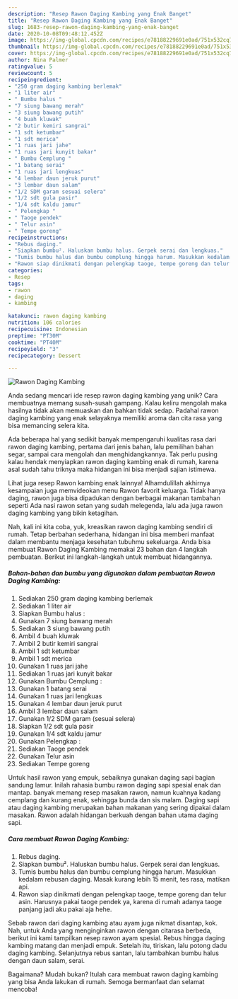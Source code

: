 ```yaml
---
description: "Resep Rawon Daging Kambing yang Enak Banget"
title: "Resep Rawon Daging Kambing yang Enak Banget"
slug: 1683-resep-rawon-daging-kambing-yang-enak-banget
date: 2020-10-08T09:48:12.452Z
image: https://img-global.cpcdn.com/recipes/e78188229691e0ad/751x532cq70/rawon-daging-kambing-foto-resep-utama.jpg
thumbnail: https://img-global.cpcdn.com/recipes/e78188229691e0ad/751x532cq70/rawon-daging-kambing-foto-resep-utama.jpg
cover: https://img-global.cpcdn.com/recipes/e78188229691e0ad/751x532cq70/rawon-daging-kambing-foto-resep-utama.jpg
author: Nina Palmer
ratingvalue: 5
reviewcount: 5
recipeingredient:
- "250 gram daging kambing berlemak"
- "1 liter air"
- " Bumbu halus "
- "7 siung bawang merah"
- "3 siung bawang putih"
- "4 buah kluwak"
- "2 butir kemiri sangrai"
- "1 sdt ketumbar"
- "1 sdt merica"
- "1 ruas jari jahe"
- "1 ruas jari kunyit bakar"
- " Bumbu Cemplung "
- "1 batang serai"
- "1 ruas jari lengkuas"
- "4 lembar daun jeruk purut"
- "3 lembar daun salam"
- "1/2 SDM garam sesuai selera"
- "1/2 sdt gula pasir"
- "1/4 sdt kaldu jamur"
- " Pelengkap "
- " Taoge pendek"
- " Telur asin"
- " Tempe goreng"
recipeinstructions:
- "Rebus daging."
- "Siapkan bumbu². Haluskan bumbu halus. Gerpek serai dan lengkuas."
- "Tumis bumbu halus dan bumbu cemplung hingga harum. Masukkan kedalam rebusan daging. Masak kurang lebih 15 menit, tes rasa, matikan api."
- "Rawon siap dinikmati dengan pelengkap taoge, tempe goreng dan telur asin. Harusnya pakai taoge pendek ya, karena di rumah adanya taoge panjang jadi aku pakai aja hehe."
categories:
- Resep
tags:
- rawon
- daging
- kambing

katakunci: rawon daging kambing 
nutrition: 106 calories
recipecuisine: Indonesian
preptime: "PT30M"
cooktime: "PT40M"
recipeyield: "3"
recipecategory: Dessert

---
```



![Rawon Daging Kambing](https://img-global.cpcdn.com/recipes/e78188229691e0ad/751x532cq70/rawon-daging-kambing-foto-resep-utama.jpg)

Anda sedang mencari ide resep rawon daging kambing yang unik? Cara membuatnya memang susah-susah gampang. Kalau keliru mengolah maka hasilnya tidak akan memuaskan dan bahkan tidak sedap. Padahal rawon daging kambing yang enak selayaknya memiliki aroma dan cita rasa yang bisa memancing selera kita.

Ada beberapa hal yang sedikit banyak mempengaruhi kualitas rasa dari rawon daging kambing, pertama dari jenis bahan, lalu pemilihan bahan segar, sampai cara mengolah dan menghidangkannya. Tak perlu pusing kalau hendak menyiapkan rawon daging kambing enak di rumah, karena asal sudah tahu triknya maka hidangan ini bisa menjadi sajian istimewa.

Lihat juga resep Rawon kambing enak lainnya! Alhamdulillah akhirnya kesampaian juga memvideokan menu Rawon favorit keluarga. Tidak hanya daging, rawon juga bisa dipadukan dengan berbagai makanan tambahan seperti Ada nasi rawon setan yang sudah melegenda, lalu ada juga rawon daging kambing yang bikin ketagihan.


Nah, kali ini kita coba, yuk, kreasikan rawon daging kambing sendiri di rumah. Tetap berbahan sederhana, hidangan ini bisa memberi manfaat dalam membantu menjaga kesehatan tubuhmu sekeluarga. Anda bisa membuat Rawon Daging Kambing memakai 23 bahan dan 4 langkah pembuatan. Berikut ini langkah-langkah untuk membuat hidangannya.

<!--inarticleads1-->

##### Bahan-bahan dan bumbu yang digunakan dalam pembuatan Rawon Daging Kambing:

1. Sediakan 250 gram daging kambing berlemak
1. Sediakan 1 liter air
1. Siapkan  Bumbu halus :
1. Gunakan 7 siung bawang merah
1. Sediakan 3 siung bawang putih
1. Ambil 4 buah kluwak
1. Ambil 2 butir kemiri sangrai
1. Ambil 1 sdt ketumbar
1. Ambil 1 sdt merica
1. Gunakan 1 ruas jari jahe
1. Sediakan 1 ruas jari kunyit bakar
1. Gunakan  Bumbu Cemplung :
1. Gunakan 1 batang serai
1. Gunakan 1 ruas jari lengkuas
1. Gunakan 4 lembar daun jeruk purut
1. Ambil 3 lembar daun salam
1. Gunakan 1/2 SDM garam (sesuai selera)
1. Siapkan 1/2 sdt gula pasir
1. Gunakan 1/4 sdt kaldu jamur
1. Gunakan  Pelengkap :
1. Sediakan  Taoge pendek
1. Gunakan  Telur asin
1. Sediakan  Tempe goreng


Untuk hasil rawon yang empuk, sebaiknya gunakan daging sapi bagian sandung lamur. Inilah rahasia bumbu rawon daging sapi spesial enak dan mantap. banyak memang resep masakan rawon, namun kuahnya kadang cemplang dan kurang enak, sehingga bunda dan sis malam. Daging sapi atau daging kambing merupakan bahan makanan yang sering dipakai dalam masakan. Rawon adalah hidangan berkuah dengan bahan utama daging sapi. 

<!--inarticleads2-->

##### Cara membuat Rawon Daging Kambing:

1. Rebus daging.
1. Siapkan bumbu². Haluskan bumbu halus. Gerpek serai dan lengkuas.
1. Tumis bumbu halus dan bumbu cemplung hingga harum. Masukkan kedalam rebusan daging. Masak kurang lebih 15 menit, tes rasa, matikan api.
1. Rawon siap dinikmati dengan pelengkap taoge, tempe goreng dan telur asin. Harusnya pakai taoge pendek ya, karena di rumah adanya taoge panjang jadi aku pakai aja hehe.


Sebab rawon dari daging kambing atau ayam juga nikmat disantap, kok. Nah, untuk Anda yang menginginkan rawon dengan citarasa berbeda, berikut ini kami tampilkan resep rawon ayam spesial. Rebus hingga daging kambing matang dan menjadi empuk. Setelah itu, tiriskan, lalu potong dadu daging kambing. Selanjutnya rebus santan, lalu tambahkan bumbu halus dengan daun salam, serai. 

Bagaimana? Mudah bukan? Itulah cara membuat rawon daging kambing yang bisa Anda lakukan di rumah. Semoga bermanfaat dan selamat mencoba!
